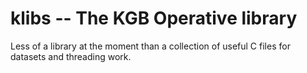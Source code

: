 # klibs -- The KGB Operative library

Less of a library at the moment than a collection of useful C files for datasets and threading work.